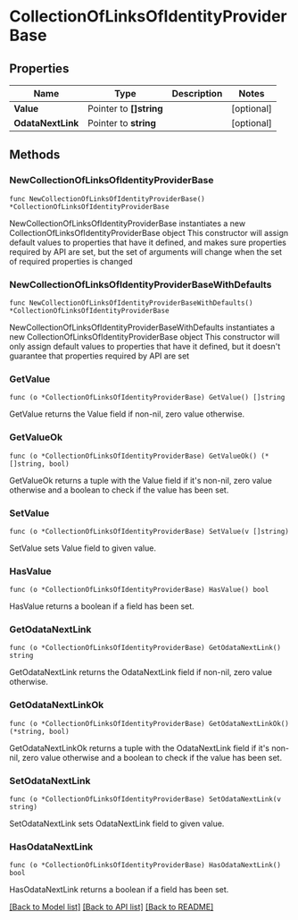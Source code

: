 # CollectionOfLinksOfIdentityProviderBase

## Properties

Name | Type | Description | Notes
------------ | ------------- | ------------- | -------------
**Value** | Pointer to **[]string** |  | [optional] 
**OdataNextLink** | Pointer to **string** |  | [optional] 

## Methods

### NewCollectionOfLinksOfIdentityProviderBase

`func NewCollectionOfLinksOfIdentityProviderBase() *CollectionOfLinksOfIdentityProviderBase`

NewCollectionOfLinksOfIdentityProviderBase instantiates a new CollectionOfLinksOfIdentityProviderBase object
This constructor will assign default values to properties that have it defined,
and makes sure properties required by API are set, but the set of arguments
will change when the set of required properties is changed

### NewCollectionOfLinksOfIdentityProviderBaseWithDefaults

`func NewCollectionOfLinksOfIdentityProviderBaseWithDefaults() *CollectionOfLinksOfIdentityProviderBase`

NewCollectionOfLinksOfIdentityProviderBaseWithDefaults instantiates a new CollectionOfLinksOfIdentityProviderBase object
This constructor will only assign default values to properties that have it defined,
but it doesn't guarantee that properties required by API are set

### GetValue

`func (o *CollectionOfLinksOfIdentityProviderBase) GetValue() []string`

GetValue returns the Value field if non-nil, zero value otherwise.

### GetValueOk

`func (o *CollectionOfLinksOfIdentityProviderBase) GetValueOk() (*[]string, bool)`

GetValueOk returns a tuple with the Value field if it's non-nil, zero value otherwise
and a boolean to check if the value has been set.

### SetValue

`func (o *CollectionOfLinksOfIdentityProviderBase) SetValue(v []string)`

SetValue sets Value field to given value.

### HasValue

`func (o *CollectionOfLinksOfIdentityProviderBase) HasValue() bool`

HasValue returns a boolean if a field has been set.

### GetOdataNextLink

`func (o *CollectionOfLinksOfIdentityProviderBase) GetOdataNextLink() string`

GetOdataNextLink returns the OdataNextLink field if non-nil, zero value otherwise.

### GetOdataNextLinkOk

`func (o *CollectionOfLinksOfIdentityProviderBase) GetOdataNextLinkOk() (*string, bool)`

GetOdataNextLinkOk returns a tuple with the OdataNextLink field if it's non-nil, zero value otherwise
and a boolean to check if the value has been set.

### SetOdataNextLink

`func (o *CollectionOfLinksOfIdentityProviderBase) SetOdataNextLink(v string)`

SetOdataNextLink sets OdataNextLink field to given value.

### HasOdataNextLink

`func (o *CollectionOfLinksOfIdentityProviderBase) HasOdataNextLink() bool`

HasOdataNextLink returns a boolean if a field has been set.


[[Back to Model list]](../README.md#documentation-for-models) [[Back to API list]](../README.md#documentation-for-api-endpoints) [[Back to README]](../README.md)



